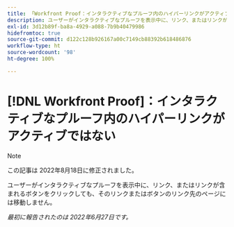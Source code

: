 ```yaml
---
title: 「Workfront Proof：インタラクティブなプルーフ内のハイパーリンクがアクティブではない」
description: ユーザーがインタラクティブなプルーフを表示中に、リンク、またはリンクが含まれるボタンをクリックしても、そのリンクまたはボタンのリンク先のページには移動しません。
exl-id: 3d12b89f-ba8a-4929-a088-7b9b40479986
hidefromtoc: true
source-git-commit: d122c128b926167a00c7149cb88392b618486876
workflow-type: ht
source-wordcount: '98'
ht-degree: 100%

---
```


# [!DNL Workfront Proof]：インタラクティブなプルーフ内のハイパーリンクがアクティブではない

>[!NOTE]
>
>この記事は 2022年8月18日に修正されました。

ユーザーがインタラクティブなプルーフを表示中に、リンク、またはリンクが含まれるボタンをクリックしても、そのリンクまたはボタンのリンク先のページには移動しません。

_最初に報告されたのは 2022年6月27日です。_
